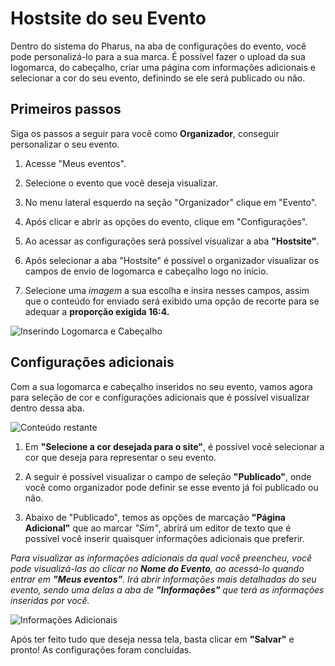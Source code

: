 # Hostsite do seu Evento

Dentro do sistema do Pharus, na aba de configurações do evento, você pode personalizá-lo para a sua marca. É possível fazer o upload da sua logomarca, do cabeçalho, criar uma página com informações adicionais e selecionar a cor do seu evento, definindo se ele será publicado ou não.

## Primeiros passos 

 Siga os passos a seguir para você como **Organizador**, conseguir personalizar o seu evento.

1. Acesse "Meus eventos".

2. Selecione o evento que você deseja visualizar.

3. No menu lateral esquerdo na seção "Organizador" clique em "Evento".

4. Após clicar e abrir as opções do evento, clique em "Configurações".

5. Ao acessar as configurações será possível visualizar a aba **"Hostsite"**.

6. Após selecionar a aba "Hostsite" é possível o organizador visualizar os campos de envio de logomarca e cabeçalho logo no início.

7. Selecione uma *imagem* a sua escolha e insira nesses campos, assim que o conteúdo for enviado será exibido uma opção de recorte para se adequar a **proporção exigida 16:4.**

![Inserindo Logomarca e Cabeçalho](../../../images/LogomarcaCabecalho.png)

## Configurações adicionais

Com a sua logomarca e cabeçalho inseridos no seu evento, vamos agora para seleção de cor e configurações adicionais que é possível visualizar dentro dessa aba.

![Conteúdo restante](../../../images/PaginaAdicionalCor)

1. Em **"Selecione a cor desejada para o site"**, é possível você selecionar a cor que deseja para representar o seu evento.

2. A seguir é possível visualizar o campo de seleção **"Publicado"**, onde você como organizador pode definir se esse evento já foi publicado ou não.

3. Abaixo de "Publicado", temos as opções de marcação **"Página Adicional"** que ao marcar *"Sim"*, abrirá um editor de texto que é possível você inserir quaisquer informações adicionais que preferir.

*Para visualizar as informações adicionais da qual você preencheu, você pode visualizá-las ao clicar no **Nome do Evento**, ao acessá-lo quando entrar em **"Meus eventos"**. Irá abrir informações mais detalhadas do seu evento, sendo uma delas a aba de **"Informações"** que terá as informações inseridas por você.*

![Informações Adicionais](../../../images/informacoesAdicionaisVisualizacao.png)

Após ter feito tudo que deseja nessa tela, basta clicar em **"Salvar"** e pronto! As configurações foram concluídas.
